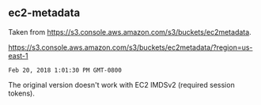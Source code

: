## ec2-metadata
Taken from https://s3.console.aws.amazon.com/s3/buckets/ec2metadata.

https://s3.console.aws.amazon.com/s3/buckets/ec2metadata/?region=us-east-1
```
Feb 20, 2018 1:01:30 PM GMT-0800
```

The original version doesn't work with EC2 IMDSv2 (required session tokens).
